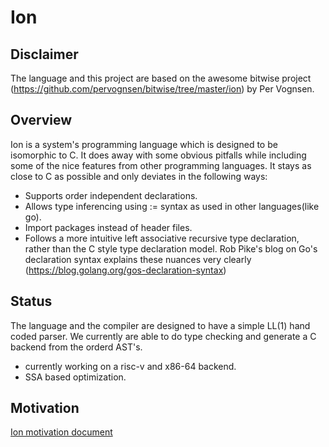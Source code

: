 # Ion

## Disclaimer
The language and this project are based on the awesome bitwise project (https://github.com/pervognsen/bitwise/tree/master/ion) by Per Vognsen.

## Overview

Ion is a system's programming language which is designed to be isomorphic to C. It does away with some obvious pitfalls while including some of the nice features from other programming languages. It stays as close to C as possible and only deviates in the following ways:

* Supports order independent declarations.
* Allows type inferencing using := syntax as used in other languages(like go).
* Import packages instead of header files.
* Follows a more intuitive left associative recursive type declaration, rather than the C style type declaration model. Rob Pike's blog on Go's declaration syntax explains these nuances very clearly (https://blog.golang.org/gos-declaration-syntax)

## Status

The language and the compiler are designed to have a simple LL(1) hand coded parser. We currently are able to do type checking and generate a C backend from the orderd AST's. 

* currently working on a risc-v and x86-64 backend. 
* SSA based optimization.

## Motivation

[Ion motivation document](https://github.com/pervognsen/bitwise/blob/master/notes/ion_motivation.md)
